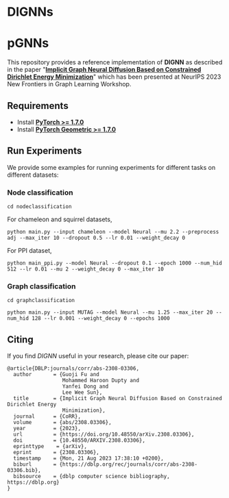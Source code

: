 # DIGNNs

# pGNNs
This repository provides a reference implementation of **DIGNN** as described in the paper "**[Implicit Graph Neural Diffusion Based on Constrained Dirichlet Energy Minimization](https://arxiv.org/pdf/2308.03306.pdf)**" which has been presented at NeurIPS 2023 New Frontiers in Graph Learning Workshop.


## Requirements

* Install [**PyTorch >= 1.7.0**](https://pytorch.org/get-started/locally/)
* Install [**PyTorch Geometric >= 1.7.0**](https://github.com/rusty1s/pytorch_geometric#installation)

## Run Experiments 
We provide some examples for running experiments for different tasks on different datasets:
### Node classification 
```
cd nodeclassification
```

For chameleon and squirrel datasets,
```
python main.py --input chameleon --model Neural --mu 2.2 --preprocess adj --max_iter 10 --dropout 0.5 --lr 0.01 --weight_decay 0
```

For PPI dataset,
```
python main_ppi.py --model Neural --dropout 0.1 --epoch 1000 --num_hid 512 --lr 0.01 --mu 2 --weight_decay 0 --max_iter 10
```

### Graph classification
```
cd graphclassification
```
```
python main.py --input MUTAG --model Neural --mu 1.25 --max_iter 20 --num_hid 128 --lr 0.001 --weight_decay 0 --epochs 1000 
```

## Citing
If you find *DIGNN* useful in your research, please cite our paper:
```
@article{DBLP:journals/corr/abs-2308-03306,
  author       = {Guoji Fu and
                  Mohammed Haroon Dupty and
                  Yanfei Dong and
                  Lee Wee Sun},
  title        = {Implicit Graph Neural Diffusion Based on Constrained Dirichlet Energy
                  Minimization},
  journal      = {CoRR},
  volume       = {abs/2308.03306},
  year         = {2023},
  url          = {https://doi.org/10.48550/arXiv.2308.03306},
  doi          = {10.48550/ARXIV.2308.03306},
  eprinttype    = {arXiv},
  eprint       = {2308.03306},
  timestamp    = {Mon, 21 Aug 2023 17:38:10 +0200},
  biburl       = {https://dblp.org/rec/journals/corr/abs-2308-03306.bib},
  bibsource    = {dblp computer science bibliography, https://dblp.org}
}
```
